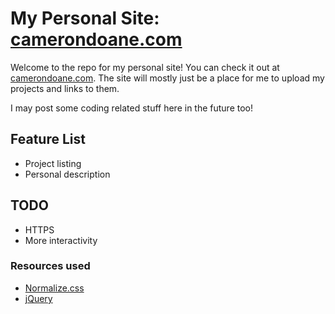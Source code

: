 # My Personal Site: [camerondoane.com](http://camerondoane.com)
Welcome to the repo for my personal site! You can check it out at [camerondoane.com](http://camerondoane.com). The site will mostly just be a place for me to upload my projects and links to them.

I may post some coding related stuff here in the future too!

## Feature List
* Project listing
* Personal description

## TODO
* HTTPS
* More interactivity

### Resources used
* [Normalize.css](https://necolas.github.io/normalize.css/)
* [jQuery](https://jquery.com/)
